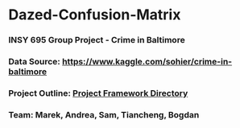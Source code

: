 # **Dazed-Confusion-Matrix**
### INSY 695 Group Project - Crime in Baltimore
### Data Source: https://www.kaggle.com/sohier/crime-in-baltimore 
### Project Outline: [Project Framework Directory](https://github.com/McGill-MMA-EnterpriseAnalytics/Dazed-Confusion-Matrix/tree/master/Project_Framework)
### Team: Marek, Andrea, Sam, Tiancheng, Bogdan
